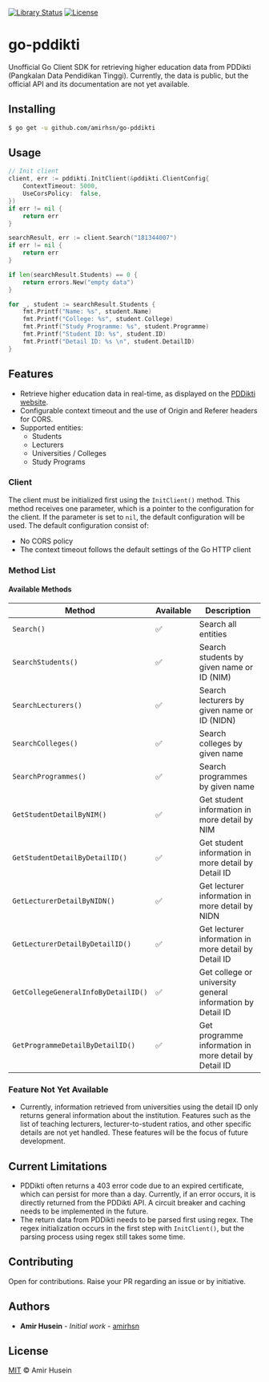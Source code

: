 [![Library Status](https://img.shields.io/badge/status-unofficial-yellow.svg)]()
[![License](https://img.shields.io/badge/license-MIT-blue.svg)](LICENSE)

# go-pddikti

Unofficial Go Client SDK for retrieving higher education data from PDDikti (Pangkalan Data Pendidikan Tinggi). Currently, the data is public, but the official API and its documentation are not yet available.

## Installing

```sh
$ go get -u github.com/amirhsn/go-pddikti
```

## Usage

```go
// Init client
client, err := pddikti.InitClient(&pddikti.ClientConfig{
	ContextTimeout: 5000,
	UseCorsPolicy:  false,
})
if err != nil {
	return err
}

searchResult, err := client.Search("181344007")
if err != nil {
	return err
}

if len(searchResult.Students) == 0 {
	return errors.New("empty data")
}

for _, student := searchResult.Students {
	fmt.Printf("Name: %s", student.Name)
	fmt.Printf("College: %s", student.College)
	fmt.Printf("Study Programme: %s", student.Programme)
	fmt.Printf("Student ID: %s", student.ID)
	fmt.Printf("Detail ID: %s \n", student.DetailID)
}
```

## Features
- Retrieve higher education data in real-time, as displayed on the [PDDikti website](https://pddikti.kemdikbud.go.id/).
- Configurable context timeout and the use of Origin and Referer headers for CORS.
- Supported entities:
  - Students
  - Lecturers
  - Universities / Colleges
  - Study Programs

### Client
The client must be initialized first using the `InitClient()` method. This method receives one parameter, which is a pointer to the configuration for the client. If the parameter is set to `nil`, the default configuration will be used. The default configuration consist of:
- No CORS policy
- The context timeout follows the default settings of the Go HTTP client

### Method List
#### Available Methods

| Method                         | Available            | Description                                                  |
| ------------------------------ | -------------------- | ------------------------------------------------------------ |
| `Search()`                       | ✅                   | Search all entities                                          |
| `SearchStudents()`               | ✅                   | Search students by given name or ID (NIM)                    |
| `SearchLecturers()`              | ✅                   | Search lecturers by given name or ID (NIDN)                  |
| `SearchColleges()`               | ✅                   | Search colleges by given name                                |
| `SearchProgrammes()`             | ✅                   | Search programmes by given name                              |
| `GetStudentDetailByNIM()`        | ✅                   | Get student information in more detail by NIM                |
| `GetStudentDetailByDetailID()`   | ✅                   | Get student information in more detail by Detail ID          |
| `GetLecturerDetailByNIDN()`      | ✅                   | Get lecturer information in more detail by NIDN              |
| `GetLecturerDetailByDetailID()`  | ✅                   | Get lecturer information in more detail by Detail ID         |
| `GetCollegeGeneralInfoByDetailID()` | ✅                | Get college or university general information by Detail ID   |
| `GetProgrammeDetailByDetailID()` | ✅                   | Get programme information in more detail by Detail ID        |

### Feature Not Yet Available
- Currently, information retrieved from universities using the detail ID only returns general information about the institution. Features such as the list of teaching lecturers, lecturer-to-student ratios, and other specific details are not yet handled. These features will be the focus of future development.

## Current Limitations
- PDDikti often returns a 403 error code due to an expired certificate, which can persist for more than a day. Currently, if an error occurs, it is directly returned from the PDDikti API. A circuit breaker and caching needs to be implemented in the future.
- The return data from PDDikti needs to be parsed first using regex. The regex initialization occurs in the first step with `InitClient()`, but the parsing process using regex still takes some time.

## Contributing

Open for contributions. Raise your PR regarding an issue or by initiative.

## Authors

- **Amir Husein** - _Initial work_ - [amirhsn](https://github.com/amirhsn)

## License
[MIT](https://github.com/amirhsn/go-pddikti/blob/main/LICENSE) © Amir Husein